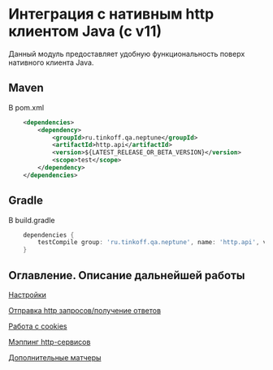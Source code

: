 # Интеграция с нативным http клиентом Java (с v11)

Данный модуль предоставляет удобную функциональность поверх нативного клиента Java.

## Maven

В pom.xml

```xml
    <dependencies>
        <dependency>
            <groupId>ru.tinkoff.qa.neptune</groupId>
            <artifactId>http.api</artifactId>
            <version>${LATEST_RELEASE_OR_BETA_VERSION}</version>
            <scope>test</scope>
        </dependency>
    </dependencies>
```

## Gradle

В build.gradle

```groovy
    dependencies {
        testCompile group: 'ru.tinkoff.qa.neptune', name: 'http.api', version: LATEST_RELEASE_OR_BETA_VERSION    
    }
```

## Оглавление. Описание дальнейшей работы

[Настройки](./SETTINGS.MD)

[Отправка http запросов/получение ответов](./REQUEST_RESPONSE.MD)

[Работа с cookies](./COOKIES.MD)

[Мэппинг http-сервисов](./MAPPING.MD)

[Дополнительные матчеры](./HAMCREST.MD)